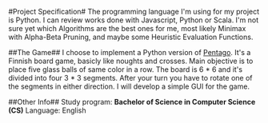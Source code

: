 #Project Specification#
The programming language I'm using for my project is Python. I can review works done with Javascript, Python or Scala. I'm not sure yet which Algorithms are the best ones for me, most likely Minimax with Alpha-Beta Pruning, and maybe some Heuristic Evaluation Functions. 

##The Game##
I choose to implement a Python version of [Pentago](https://fi.wikipedia.org/wiki/Pentago). It's a Finnish board game, basicly like  noughts and crosses. Main objective is to place five glass balls of same color in a row. The board is 6 * 6 and it's divided into four 3 * 3 segments. After your turn you have to rotate one of the segments in either direction. I will develop a simple GUI for the game.

##Other Info##
Study program: **Bachelor of Science in Computer Science (CS)**
Language: English